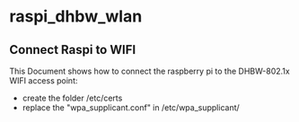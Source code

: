 # raspi_dhbw_wlan
## Connect Raspi to WIFI
This Document shows how to connect the raspberry pi to the DHBW-802.1x WIFI access point:

 - create the folder /etc/certs
 - replace the "wpa_supplicant.conf" in /etc/wpa_supplicant/
